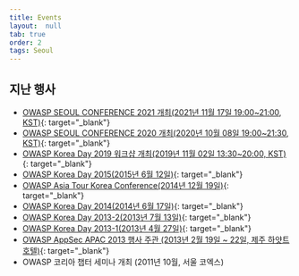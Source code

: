 ```yaml
---
title: Events
layout:  null
tab: true
order: 2
tags: Seoul
---
```



## 지난 행사

  - [OWASP SEOUL CONFERENCE 2021 개최(2021년 11월 17일 19:00\~21:00, KST)](https://www.meetup.com/ko-KR/OWASP-Seoul/events/280484529){: target="_blank"}
  - [OWASP SEOUL CONFERENCE 2020 개최(2020년 10월 08일 19:00\~21:30, KST)](http://event.owasp.or.kr/conference-2020){: target="_blank"}
  - [OWASP Korea Day 2019 워크샵 개최(2019년 11월 02일 13:30\~20:00, KST)](http://event.owasp.or.kr/koreaday-2019){: target="_blank"}
  - [OWASP Korea Day 2015(2015년 6월 12일)](http://event.owasp.or.kr/koreaday2015){: target="_blank"}
  - [OWASP Asia Tour Korea Conference(2014년 12월 19일)](https://www.owasp.org/index.php/AsiaTour2014#tab=Seoul){: target="_blank"}
  - [OWASP Korea Day 2014(2014년 6월 17일)](http://event.owasp.or.kr/koreaday2014){: target="_blank"}
  - [OWASP Korea Day 2013-2(2013년 7월 13일)](http://event.owasp.or.kr/2013-02){: target="_blank"}
  - [OWASP Korea Day 2013-1(2013년 4월 27일)](http://event.owasp.or.kr/2013-01){: target="_blank"}
  - [OWASP AppSec APAC 2013 행사 주관 (2013년 2월 19일 \~ 22일, 제주 하얏트 호텔)](https://www.owasp.org/index.php/AppSecAsiaPac2013){: target="_blank"}
  - OWASP 코리아 챕터 세미나 개최 (2011년 10월, 서울 코엑스)
